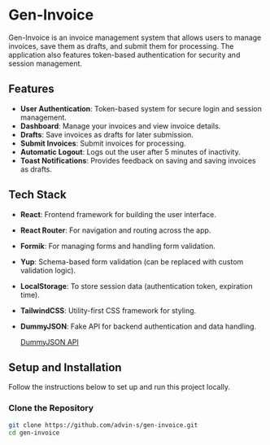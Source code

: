 # Gen-Invoice

Gen-Invoice is an invoice management system that allows users to manage invoices, save them as drafts, and submit them for processing. The application also features token-based authentication for security and session management.

## Features

- **User Authentication**: Token-based system for secure login and session management.
- **Dashboard**: Manage your invoices and view invoice details.
- **Drafts**: Save invoices as drafts for later submission.
- **Submit Invoices**: Submit invoices for processing.
- **Automatic Logout**: Logs out the user after 5 minutes of inactivity.
- **Toast Notifications**: Provides feedback on saving and saving invoices as drafts.

## Tech Stack

- **React**: Frontend framework for building the user interface.
- **React Router**: For navigation and routing across the app.
- **Formik**: For managing forms and handling form validation.
- **Yup**: Schema-based form validation (can be replaced with custom validation logic).
- **LocalStorage**: To store session data (authentication token, expiration time).
- **TailwindCSS**: Utility-first CSS framework for styling.
- **DummyJSON**: Fake API for backend authentication and data handling.
  
  [DummyJSON API](https://dummyjson.com/)

## Setup and Installation

Follow the instructions below to set up and run this project locally.

### Clone the Repository

```bash
git clone https://github.com/advin-s/gen-invoice.git
cd gen-invoice
